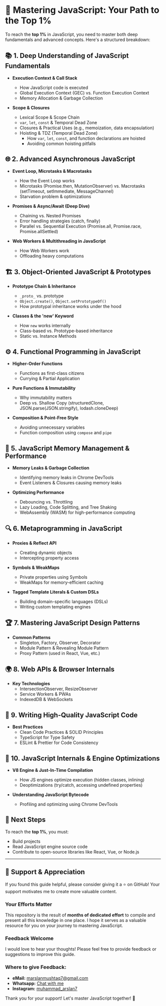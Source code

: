# 🚀 Mastering JavaScript: Your Path to the Top 1% 

To reach the **top 1%** in JavaScript, you need to master both deep fundamentals and advanced concepts. Here's a structured breakdown:

## 📚 1. Deep Understanding of JavaScript Fundamentals
- **Execution Context & Call Stack**
  - How JavaScript code is executed
  - Global Execution Context (GEC) vs. Function Execution Context
  - Memory Allocation & Garbage Collection

- **Scope & Closures**
  - Lexical Scope & Scope Chain
  - `var`, `let`, `const` & Temporal Dead Zone
  - Closures & Practical Uses (e.g., memoization, data encapsulation)
  - Hoisting & TDZ (Temporal Dead Zone)
    - How `var`, `let`, `const`, and function declarations are hoisted
    - Avoiding common hoisting pitfalls

## 🌐 2. Advanced Asynchronous JavaScript
- **Event Loop, Microtasks & Macrotasks**
  - How the Event Loop works
  - Microtasks (Promise.then, MutationObserver) vs. Macrotasks (setTimeout, setImmediate, MessageChannel)
  - Starvation problem & optimizations

- **Promises & Async/Await (Deep Dive)**
  - Chaining vs. Nested Promises
  - Error handling strategies (catch, finally)
  - Parallel vs. Sequential Execution (Promise.all, Promise.race, Promise.allSettled)

- **Web Workers & Multithreading in JavaScript**
  - How Web Workers work
  - Offloading heavy computations

## 🏗️ 3. Object-Oriented JavaScript & Prototypes
- **Prototype Chain & Inheritance**
  - `_proto_` vs. prototype
  - `Object.create()`, `Object.setPrototypeOf()`
  - How prototypal inheritance works under the hood

- **Classes & the 'new' Keyword**
  - How `new` works internally
  - Class-based vs. Prototype-based inheritance
  - Static vs. Instance Methods

## ⚙️ 4. Functional Programming in JavaScript
- **Higher-Order Functions**
  - Functions as first-class citizens
  - Currying & Partial Application

- **Pure Functions & Immutability**
  - Why immutability matters
  - Deep vs. Shallow Copy (structuredClone, JSON.parse(JSON.stringify), lodash.cloneDeep)

- **Composition & Point-Free Style**
  - Avoiding unnecessary variables
  - Function composition using `compose` and `pipe`

## 🧠 5. JavaScript Memory Management & Performance
- **Memory Leaks & Garbage Collection**
  - Identifying memory leaks in Chrome DevTools
  - Event Listeners & Closures causing memory leaks

- **Optimizing Performance**
  - Debouncing vs. Throttling
  - Lazy Loading, Code Splitting, and Tree Shaking
  - WebAssembly (WASM) for high-performance computing

## 🔍 6. Metaprogramming in JavaScript
- **Proxies & Reflect API**
  - Creating dynamic objects
  - Intercepting property access

- **Symbols & WeakMaps**
  - Private properties using Symbols
  - WeakMaps for memory-efficient caching

- **Tagged Template Literals & Custom DSLs**
  - Building domain-specific languages (DSLs)
  - Writing custom templating engines

## 🏆 7. Mastering JavaScript Design Patterns
- **Common Patterns**
  - Singleton, Factory, Observer, Decorator
  - Module Pattern & Revealing Module Pattern
  - Proxy Pattern (used in React, Vue, etc.)

## 🌍 8. Web APIs & Browser Internals
- **Key Technologies**
  - IntersectionObserver, ResizeObserver
  - Service Workers & PWAs
  - IndexedDB & WebSockets

## 📝 9. Writing High-Quality JavaScript Code
- **Best Practices**
  - Clean Code Practices & SOLID Principles
  - TypeScript for Type Safety
  - ESLint & Prettier for Code Consistency

## 🔧 10. JavaScript Internals & Engine Optimizations
- **V8 Engine & Just-In-Time Compilation**
  - How JS engines optimize execution (hidden classes, inlining)
  - Deoptimizations (try/catch, accessing undefined properties)

- **Understanding JavaScript Bytecode**
  - Profiling and optimizing using Chrome DevTools

## 🚀 Next Steps
To reach the **top 1%**, you must:
- Build projects
- Read JavaScript engine source code
- Contribute to open-source libraries like React, Vue, or Node.js

---

## 🙏 Support & Appreciation
If you found this guide helpful, please consider giving it a ⭐️ on GitHub! Your support motivates me to create more valuable content.

### Your Efforts Matter
This repository is the result of **months of dedicated effort** to compile and present all this knowledge in one place. I hope it serves as a valuable resource for you on your journey to mastering JavaScript. 

### Feedback Welcome
I would love to hear your thoughts! Please feel free to provide feedback or suggestions to improve this guide.

### Where to give Feedback:
- **eMail:** [marslanmushtaq7@gmail.com](mailto:marslanmushtaq7@gmail.com)
- **Whatsapp:** [Chat with me](https://wa.me/923104425540)
- **Instagram:** [muhammad_arslan7](https://www.instagram.com/muhammad_arslan7_/)

Thank you for your support! Let's master JavaScript together! 🌟

